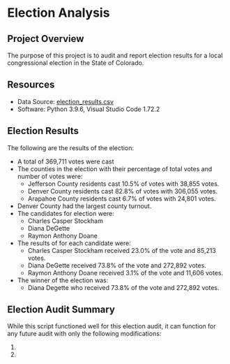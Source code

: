# Election Analysis

## Project Overview
The purpose of this project is to audit and report election results for a local congressional election in the State of Colorado.

## Resources
- Data Source: [election_results.csv](resources/election_results.csv)
- Software: Python 3.9.6, Visual Studio Code 1.72.2

## Election Results
The following are the results of the election:

- A total of 369,711 votes were cast
- The counties in the election with their percentage of total votes and number of votes were:
    - Jefferson County residents cast 10.5% of votes with 38,855 votes.
    - Denver County residents cast 82.8% of votes with 306,055 votes.
    - Arapahoe County residents cast 6.7% of votes with 24,801 votes.
- Denver County had the largest county turnout.
- The candidates for election were:
    - Charles Casper Stockham
    - Diana DeGette
    - Raymon Anthony Doane
- The results of for each candidate were:
    - Charles Casper Stockham received 23.0% of the vote and 85,213 votes.
    - Diana DeGette received 73.8% of the vote and 272,892 votes.
    - Raymon Anthony Doane received 3.1% of the vote and 11,606 votes.
- The winner of the election was:
    - Diana Degette who received 73.8% of the vote and 272,892 votes.

## Election Audit Summary
While this script functioned well for this election audit, it can function for any future audit with only the following modifications:

1. 
2. 
